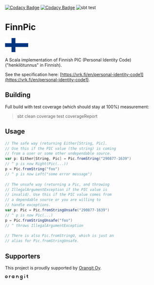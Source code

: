 [![Codacy Badge](https://api.codacy.com/project/badge/Coverage/8f19681119574ecd96ef6790b29dcde2)](https://www.codacy.com?utm_source=github.com&utm_medium=referral&utm_content=orangitfi/finnish-personal-identity-code&utm_campaign=Badge_Coverage)
[![Codacy Badge](https://api.codacy.com/project/badge/Grade/8f19681119574ecd96ef6790b29dcde2)](https://www.codacy.com?utm_source=github.com&amp;utm_medium=referral&amp;utm_content=orangitfi/finnish-personal-identity-code&amp;utm_campaign=Badge_Grade)
![sbt test](https://github.com/orangitfi/finnish-personal-identity-code/workflows/sbt-test/badge.svg)

# FinnPic

<img src="assets/Flag_of_Finland.svg" alt="Flag of Finland" width="15%">

A Scala implementation of Finnish PIC (Personal Identity Code)("henkilötunnus" in Finnish).

See the specification here: [https://vrk.fi/en/personal-identity-code1](https://vrk.fi/en/personal-identity-code1).

## Building

Full build with test coverage (which should stay at 100%) measurement:

> sbt clean coverage test coverageReport

## Usage

```scala
// The safe way (returning Either[String, Pic].
// Use this if the PIC value (the string) is coming
// from a user or some other undependable source.
var p: Either[String, Pic] = Pic.fromString("290877-1639")
// ^ p is now Right(Pic(...))
p = Pic.fromString("foo")
// ^ p is now Left("some error message")

// The unsafe way (returning a Pic, and throwing
// IllegalArgumentException if the PIC value is
// invalid). Use this if the PIC value comes from
// a dependable source or you are willing to
// handle exceptions.
var p: Pic = Pic.fromStringUnsafe("290877-1639")
// ^ p is now Pic(...)
p = Pic.fromStringUnsafe("foo")
// ^ throws IllegalArgumentException

// There is also Pic.fromStringU, which is just an
// alias for Pic.fromStringUnsafe.
```

## Supporters

This project is proudly supported by [Orangit Oy](https://orangit.fi).

<a href="https://orangit.fi">
  <img src="assets/orangit_logo_web.svg" alt="Orangit Oy" width="15%">
</a>
